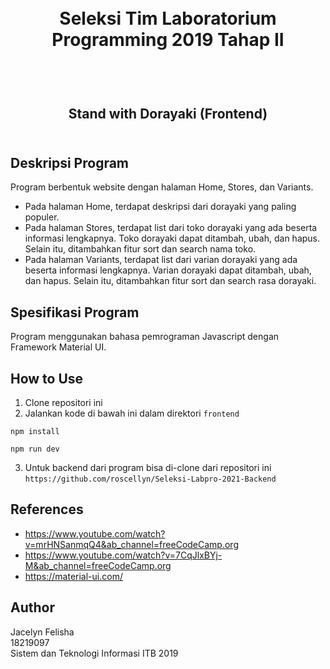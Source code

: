 <h1 align="center">
  <br>
  Seleksi Tim Laboratorium Programming 2019 Tahap II
  <br>
  <br>
</h1>

<h2 align="center">
  <br>
  Stand with Dorayaki (Frontend)
  <br>
  <br>
</h2>

## Deskripsi Program

Program berbentuk website dengan halaman Home, Stores, dan Variants.
- Pada halaman Home, terdapat deskripsi dari dorayaki yang paling populer.
- Pada halaman Stores, terdapat list dari toko dorayaki yang ada beserta informasi lengkapnya. Toko dorayaki dapat ditambah, ubah, dan hapus. Selain itu, ditambahkan fitur sort dan search nama toko.
- Pada halaman Variants, terdapat list dari varian dorayaki yang ada beserta informasi lengkapnya. Varian dorayaki dapat ditambah, ubah, dan hapus. Selain itu, ditambahkan fitur sort dan search rasa dorayaki.

## Spesifikasi Program

Program menggunakan bahasa pemrograman Javascript dengan Framework Material UI.

## How to Use

1. Clone repositori ini
2. Jalankan kode di bawah ini dalam direktori `frontend`
```
npm install
```
```
npm run dev
```
3. Untuk backend dari program bisa di-clone dari repositori ini `https://github.com/roscellyn/Seleksi-Labpro-2021-Backend`

## References

- https://www.youtube.com/watch?v=mrHNSanmqQ4&ab_channel=freeCodeCamp.org
- https://www.youtube.com/watch?v=7CqJlxBYj-M&ab_channel=freeCodeCamp.org
- https://material-ui.com/

## Author

Jacelyn Felisha <br />
18219097 <br />
Sistem dan Teknologi Informasi ITB 2019
